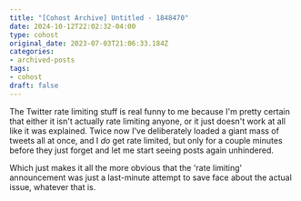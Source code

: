 ```yaml
---
title: "[Cohost Archive] Untitled - 1848470"
date: 2024-10-12T22:02:32-04:00
type: cohost
original_date: 2023-07-03T21:06:33.184Z
categories:
- archived-posts
tags:
- cohost
draft: false
---
```


The Twitter rate limiting stuff is real funny to me because I'm pretty certain that either it isn't actually rate limiting anyone, or it just doesn't work at all like it was explained. Twice now I've deliberately loaded a giant mass of tweets all at once, and I *do* get rate limited, but only for a couple minutes before they just forget and let me start seeing posts again unhindered.

Which just makes it all the more obvious that the 'rate limiting' announcement was just a last-minute attempt to save face about the actual issue, whatever that is.